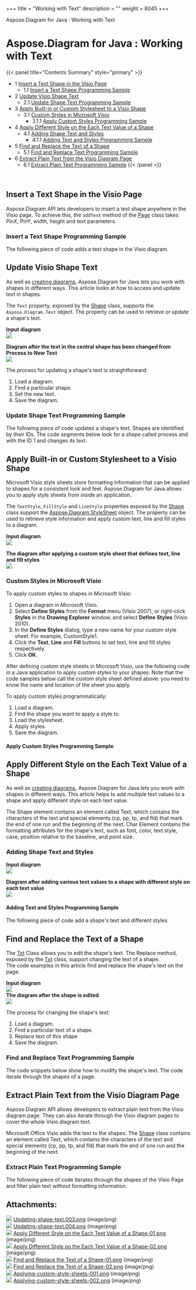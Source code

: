 +++
title = "Working with Text" 
description = "" 
weight = 8045 
+++

Aspose.Diagram for Java : Working with Text  

# Aspose.Diagram for Java : Working with Text


{{< panel title="Contents Summary" style="primary" >}}
*   1 [Insert a Text Shape in the Visio Page](#WorkingwithText-InsertaTextShapeintheVisioPage)
    *   1.1 [Insert a Text Shape Programming Sample](#WorkingwithText-InsertaTextShapeProgrammingSample)
*   2 [Update Visio Shape Text](#WorkingwithText-UpdateVisioShapeText)
    *   2.1 [Update Shape Text Programming Sample](#WorkingwithText-UpdateShapeTextProgrammingSample)
*   3 [Apply Built-in or Custom Stylesheet to a Visio Shape](#WorkingwithText-ApplyBuilt-inorCustomStylesheettoaVisioShape)
    *   3.1 [Custom Styles in Microsoft Visio](#WorkingwithText-CustomStylesinMicrosoftVisio)
        *   3.1.1 [Apply Custom Styles Programming Sample](#WorkingwithText-ApplyCustomStylesProgrammingSample)
*   4 [Apply Different Style on the Each Text Value of a Shape](#WorkingwithText-ApplyDifferentStyleontheEachTextValueofaShape)
    *   4.1 [Adding Shape Text and Styles](#WorkingwithText-AddingShapeTextandStyles)
        *   4.1.1 [Adding Text and Styles Programming Sample](#WorkingwithText-AddingTextandStylesProgrammingSample)
*   5 [Find and Replace the Text of a Shape](#WorkingwithText-FindandReplacetheTextofaShape)
    *   5.1 [Find and Replace Text Programming Sample](#WorkingwithText-FindandReplaceTextProgrammingSample)
*   6 [Extract Plain Text from the Visio Diagram Page](#WorkingwithText-ExtractPlainTextfromtheVisioDiagramPage)
    *   6.1 [Extract Plain Text Programming Sample](#WorkingwithText-ExtractPlainTextProgrammingSample)
{{< /panel >}}
 

 

## Insert a Text Shape in the Visio Page

Aspose.Diagram API lets developers to insert a text shape anywhere in the Visio page. To achieve this, the `addText` method of the [Page](http://www.aspose.com/api/java/diagram/com.aspose.diagram/classes/Page) class takes PinX, PinY, width, height and text parameters.

### Insert a Text Shape Programming Sample

The following piece of code adds a text shape in the Visio diagram.

## Update Visio Shape Text

As well as [creating diagrams](https://docs2.aspose.com/diagram/java/developerguide/loadingsavingandconverting/load+or+create+a+visio+drawing), Aspose.Diagram for Java lets you work with shapes in different ways. This article looks at how to access and update text in shapes.

The `Text` property, exposed by the [Shape](http://www.aspose.com/api/java/diagram/com.aspose.diagram/classes/shape) class, supports the `Aspose.Diagram.Text` object. The property can be used to retrieve or update a shape's text.

**Input diagram**  
![](http://i.imgur.com/6aEp7h0.png)

**Diagram after the text in the central shape has been changed from Process to New Text**  
![](http://i.imgur.com/o977cxw.png)

The process for updating a shape's text is straightforward:

1.  Load a diagram.
2.  Find a particular shape.
3.  Set the new text.
4.  Save the diagram.

### Update Shape Text Programming Sample

The following piece of code updates a shape's text. Shapes are identified by their IDs. The code segments below look for a shape called process and with the ID 1 and changes its text.

## Apply Built-in or Custom Stylesheet to a Visio Shape

Microsoft Visio style sheets store formatting information that can be applied to shapes for a consistent look and feel. Aspose.Diagram for Java allows you to apply style sheets from inside an application.

The `TextStyle`, `FillStyle` and `LineStyle` properties exposed by the [Shape](http://www.aspose.com/api/java/diagram/com.aspose.diagram/classes/shape) class support the [Aspose.Diagram.StyleSheet](http://www.aspose.com/api/java/diagram/com.aspose.diagram/classes/stylesheet) object. The property can be used to retrieve style information and apply custom text, line and fill styles to a diagram.

**Input diagram**  
![](http://i.imgur.com/feV1x2N.png)

**The diagram after applying a custom style sheet that defines text, line and fill styles**  
![](http://i.imgur.com/Xk9W0wN.png)

### Custom Styles in Microsoft Visio

To apply custom styles to shapes in Microsoft Visio:

1.  Open a diagram in Microsoft Visio.
2.  Select **Define Styles** from the **Format** menu (Visio 2007), or right-click **Styles** in the **Drawing Explorer** window, and select **Define Styles** (Visio 2010).
3.  In the **Define Styles** dialog, type a new name for your custom style sheet. For example, CustomStyle1.
4.  Click the **Text**, **Line** and **Fill** buttons to set text, line and fill styles respectively.
5.  Click **OK**.

After defining custom style sheets in Microsoft Visio, use the following code in a Java application to apply custom styles to your shapes. Note that the code samples below call the custom style sheet defined above: you need to know the name and location of the sheet you apply.

To apply custom styles programmatically:

1.  Load a diagram.
2.  Find the shape you want to apply a style to.
3.  Load the stylesheet.
4.  Apply styles.
5.  Save the diagram.

#### Apply Custom Styles Programming Sample

## Apply Different Style on the Each Text Value of a Shape

As well as [creating diagrams](https://docs2.aspose.com/diagram/java/developerguide/loadingsavingandconverting/load+or+create+a+visio+drawing), Aspose.Diagram for Java lets you work with shapes in different ways. This article helps to add multiple text values to a shape and apply different style on each text value.

The Shape element contains an element called Text, which contains the characters of the text and special elements (cp, pp, tp, and fld) that mark the end of one run and the beginning of the next. Char Element contains the formatting attributes for the shape's text, such as font, color, text style, case, position relative to the baseline, and point size.

### Adding Shape Text and Styles

**Input diagram**  
![](http://i.imgur.com/ZqgQPQC.png)

**Diagram after adding various text values to a shape with different style on each text value**  
![](http://i.imgur.com/7UWhFbU.png)

#### Adding Text and Styles Programming Sample

The following piece of code add a shape's text and different styles.

## Find and Replace the Text of a Shape

The [Txt](http://www.aspose.com/api/java/diagram/com.aspose.diagram/classes/txt) Class allows you to edit the shape's text. The Replace method, exposed by the [Txt](http://www.aspose.com/api/java/diagram/com.aspose.diagram/classes/txt) class, support changing the text of a shape.  
The code examples in this article find and replace the shape's text on the page.

**Input diagram**  
![](http://i.imgur.com/lW5xaP0.png)  
**The diagram after the shape is edited**  
![](http://i.imgur.com/m33W1Tk.png)

The process for changing the shape's text:

1.  Load a diagram.
2.  Find a particular text of a shape.
3.  Replace text of this shape
4.  Save the diagram.

### Find and Replace Text Programming Sample

The code snippets below show how to modify the shape's text. The code iterate through the shapes of a page.

## Extract Plain Text from the Visio Diagram Page

Aspose.Diagram API allows developers to extract plain text from the Visio diagram page. They can also iterate through the Visio diagram pages to cover the whole Visio diagram text.

Microsoft Office Visio adds the text to the shapes. The [Shape](http://www.aspose.com/api/java/diagram/com.aspose.diagram/classes/shape) class contains an element called Text, which contains the characters of the text and special elements (cp, pp, tp, and fld) that mark the end of one run and the beginning of the next.

### Extract Plain Text Programming Sample

The following piece of code iterates through the shapes of the Visio Page and filter plain text without formatting information.

## Attachments:

![](https://docs2.aspose.com/diagram/java/images/icons/bullet_blue.gif) [Updating-shape-text.003.png](https://docs2.aspose.com/diagram/java/attachments/18612570/18809017.png) (image/png)  
![](https://docs2.aspose.com/diagram/java/images/icons/bullet_blue.gif) [Updating-shape-text.004.png](https://docs2.aspose.com/diagram/java/attachments/18612570/18809014.png) (image/png)  
![](https://docs2.aspose.com/diagram/java/images/icons/bullet_blue.gif) [Apply Different Style on the Each Text Value of a Shape-01.png](https://docs2.aspose.com/diagram/java/attachments/18612570/18809015.png) (image/png)  
![](https://docs2.aspose.com/diagram/java/images/icons/bullet_blue.gif) [Apply Different Style on the Each Text Value of a Shape-02.png](https://docs2.aspose.com/diagram/java/attachments/18612570/18809012.png) (image/png)  
![](https://docs2.aspose.com/diagram/java/images/icons/bullet_blue.gif) [Find and Replace the Text of a Shape-01.png](https://docs2.aspose.com/diagram/java/attachments/18612570/18809013.png) (image/png)  
![](https://docs2.aspose.com/diagram/java/images/icons/bullet_blue.gif) [Find and Replace the Text of a Shape-02.png](https://docs2.aspose.com/diagram/java/attachments/18612570/18809010.png) (image/png)  
![](https://docs2.aspose.com/diagram/java/images/icons/bullet_blue.gif) [Applying-custom-style-sheets-001.png](https://docs2.aspose.com/diagram/java/attachments/18612570/18809009.png) (image/png)  
![](https://docs2.aspose.com/diagram/java/images/icons/bullet_blue.gif) [Applying-custom-style-sheets-002.png](https://docs2.aspose.com/diagram/java/attachments/18612570/18809006.png) (image/png)  

